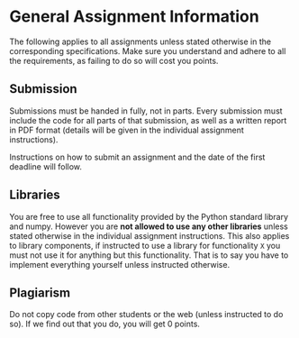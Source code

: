 
# General Assignment Information

The following applies to all assignments unless stated otherwise in the corresponding specifications. Make sure you understand and adhere to all the requirements, as failing to do so will cost you points.

## Submission

Submissions must be handed in fully, not in parts. Every submission must include the code for all parts of that submission, as well as a written report in PDF format (details will be given in the individual assignment instructions).

Instructions on how to submit an assignment and the date of the first deadline will follow.
<!-- Assignments are submitted by uploading them to the server your group was assigned to. You should have already received an email with login instructions (basically use `ssh`, on Windows this means installing [putty](https://www.putty.org/)). On your server you will find a `groupX/submissions/assignmentY` folder in your home directory, with `X` being your group ID and `Y` being the assignment ID. To submit assignment `Y`, simply copy your submission into this folder. The folder is shared between all members of group `X` so submission is required/possible only once per group. -->

<!-- ## Deadlines

Deadlines are given in the individual assignment instructions. These deadlines are hard: you will no longer be able to change a submission folder after the deadline has passed. So please don't start uploading your submission five minutes before the deadline. In case you miss the submission deadline, you can submit later via email to dlvc@cvl.tuwien.ac.at. The following point reductions apply:

- Until 24h after deadline: -25%
- Until 48h after deadline: -50%
- Until 72h after deadline: -75%
- Afterwards: -100%

**You have to submit every assignment within one week after the deadline. If you don't, you will fail the course.** -->

## Libraries

You are free to use all functionality provided by the Python standard library and numpy. However you are **not allowed to use any other libraries** unless stated otherwise in the individual assignment instructions. This also applies to library components, if instructed to use a library for functionality `X` you must not use it for anything but this functionality. That is to say you have to implement everything yourself unless instructed otherwise.

## Plagiarism

Do not copy code from other students or the web (unless instructed to do so). If we find out that you do, you will get 0 points.
